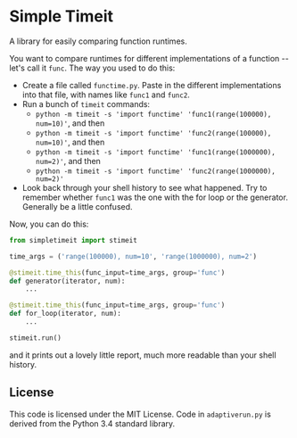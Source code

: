 # Simple Timeit

A library for easily comparing function runtimes.

You want to compare runtimes for different implementations of a function -- let's call it `func`. The way you used to do this:

- Create a file called `functime.py`. Paste in the different implementations into that file, with names like `func1` and `func2`.
- Run a bunch of `timeit` commands:
    - `python -m timeit -s 'import functime' 'func1(range(100000), num=10)'`, and then
    - `python -m timeit -s 'import functime' 'func2(range(100000), num=10)'`, and then
    - `python -m timeit -s 'import functime' 'func1(range(1000000), num=2)'`, and then
    - `python -m timeit -s 'import functime' 'func2(range(1000000), num=2)'`
- Look back through your shell history to see what happened. Try to remember whether `func1` was the one with the for loop or the generator. Generally be a little confused.

Now, you can do this:

```python
from simpletimeit import stimeit

time_args = ('range(100000), num=10', 'range(1000000), num=2')

@stimeit.time_this(func_input=time_args, group='func')
def generator(iterator, num):
    ...

@stimeit.time_this(func_input=time_args, group='func')
def for_loop(iterator, num):
    ...

stimeit.run()
```

and it prints out a lovely little report, much more readable than your shell history.

## License

This code is licensed under the MIT License. Code in `adaptiverun.py` is derived from the Python 3.4 standard library.
